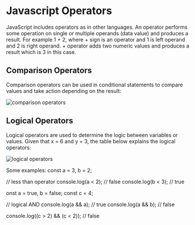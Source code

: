 # <h1>Javascript Operators</h1>


JavaScript includes operators as in other languages. An operator performs some operation on single or multiple operands (data value) and produces a result. For example 1 + 2, where + sign is an operator and 1 is left operand and 2 is right operand. + operator adds two numeric values and produces a result which is 3 in this case.

 ## <h2>Comparison Operators</h2>

Comparison operators can be used in conditional statements to compare values and take action depending on the result:

![comparison operators](http://ptgmedia.pearsoncmg.com/imprint_downloads/informit/learninglabs/9780133902990/graphics/03tab01.jpg)

## Logical Operators
Logical operators are used to determine the logic between variables or values.
Given that x = 6 and y = 3, the table below explains the logical operators:

![logical operators](http://ptgmedia.pearsoncmg.com/imprint_downloads/informit/learninglabs/9780133902990/graphics/03tab02.jpg)


Some examples:
const a = 3, b = 2;

// less than operator
console.log(a < 2); // false
console.log(b < 3); // true

onst a = true, b = false;
const c = 4;

// logical AND
console.log(a && a); // true
console.log(a && b);  // false

console.log((c > 2) && (c < 2)); // false

